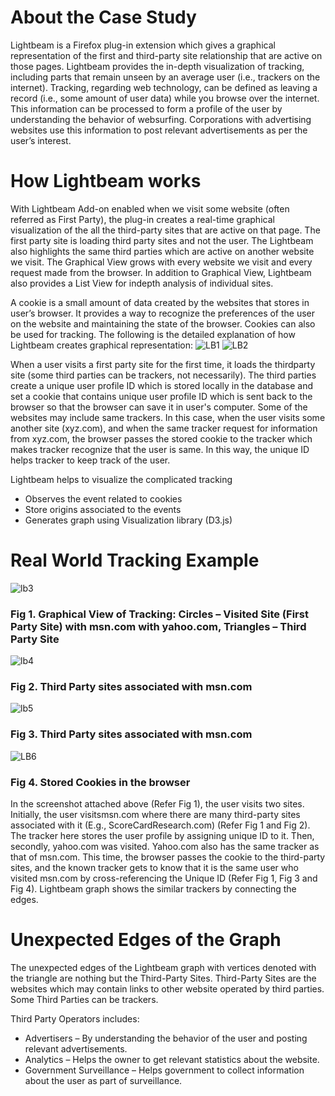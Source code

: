 # About the Case Study
Lightbeam is a Firefox plug-in extension which gives a graphical representation of the first and third-party site relationship that are active
on those pages. Lightbeam provides the in-depth visualization of tracking, including parts that remain unseen by an average user (i.e.,
trackers on the internet). Tracking, regarding web technology, can be defined as leaving a record (i.e., some amount of user data) while
you browse over the internet. This information can be processed to form a profile of the user by understanding the behavior of websurfing.
Corporations with advertising websites use this information to post relevant advertisements as per the user’s interest.

# How Lightbeam works
With Lightbeam Add-on enabled when we visit some website (often referred as First Party), the plug-in creates a real-time graphical
visualization of the all the third-party sites that are active on that page. The first party site is loading third party sites and not the user. The
Lightbeam also highlights the same third parties which are active on another website we visit. The Graphical View grows with every
website we visit and every request made from the browser. In addition to Graphical View, Lightbeam also provides a List View for indepth
analysis of individual sites.

A cookie is a small amount of data created by the websites that stores in user’s browser. It provides a way to recognize the preferences
of the user on the website and maintaining the state of the browser. Cookies can also be used for tracking.
The following is the detailed explanation of how Lightbeam creates graphical representation:
![LB1](https://s3.amazonaws.com/github-resources-apt/lb1.png)
![LB2](https://s3.amazonaws.com/github-resources-apt/lb3.png)

When a user visits a first party site for the first time, it loads the thirdparty site (some third parties can be trackers, not necessarily). The third parties create a unique user profile ID which is stored locally in the database and set a cookie that contains unique user profile ID which is sent back to the browser so that the browser can save it in user's computer. Some of the websites may include same trackers. In this case, when the user visits some another site (xyz.com), and when the same tracker request for information from xyz.com, the browser passes the stored cookie to the tracker which makes tracker recognize that the user is same. In this way, the unique ID helps tracker to keep track of the user.

Lightbeam helps to visualize the complicated tracking
* Observes the event related to cookies
* Store origins associated to the events
* Generates graph using Visualization library (D3.js)

# Real World Tracking Example
![lb3](https://s3.amazonaws.com/github-resources-apt/lb4.png)
### Fig 1. Graphical View of Tracking: Circles – Visited Site (First Party Site) with msn.com with yahoo.com, Triangles – Third Party Site

![lb4](https://s3.amazonaws.com/github-resources-apt/lb6.png)
### Fig 2. Third Party sites associated with msn.com

![lb5](https://s3.amazonaws.com/github-resources-apt/lb7.png)
### Fig 3. Third Party sites associated with msn.com

![LB6](https://s3.amazonaws.com/github-resources-apt/lb8.png)
### Fig 4. Stored Cookies in the browser

In the screenshot attached above (Refer Fig 1), the user visits two sites. Initially, the user visitsmsn.com where there are many third-party sites associated with it (E.g., ScoreCardResearch.com) (Refer Fig 1 and Fig 2). The tracker here stores the user profile by assigning unique ID to it. Then, secondly, yahoo.com was visited. Yahoo.com also has the same tracker as that of msn.com. This time, the browser passes the cookie to the third-party sites, and the known tracker gets to know that it is the same user who visited msn.com by cross-referencing the Unique ID (Refer Fig 1, Fig 3 and Fig 4). Lightbeam graph shows the similar trackers by connecting the edges.

# Unexpected Edges of the Graph
The unexpected edges of the Lightbeam graph with vertices denoted with the triangle are nothing but the Third-Party Sites. Third-Party Sites are the websites which may contain links to other website operated by third parties. Some Third Parties can be trackers.

Third Party Operators includes:
* Advertisers – By understanding the behavior of the user and posting relevant advertisements.
* Analytics – Helps the owner to get relevant statistics about the website.
* Government Surveillance – Helps government to collect information about the user as part of surveillance.

